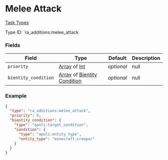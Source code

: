 # Melee Attack
[Task Types](../task_types.md)

Type ID: `ra_additions:melee_attack
### Fields
 | Field | Type | Default | Description | 
|---|---|---|---|
 | `priority` | [Array](../data_types/array.md) of [Int](../data_types/int.md) | _optional_ | null | 
 | `bientity_condition` | [Array](../data_types/array.md) of [Bientity Condition](../bientity_condition_types.md) | _optional_ | null | 

### Example
```json
{
  "type": "ra_additions:melee_attack",
  "priority": 0,
  "bientity_condition": {
    "type": "apoli:target_condition",
    "condition": {
      "type": "apoli:entity_type",
      "entity_type": "minecraft:creeper"
    }
  }
}
```

